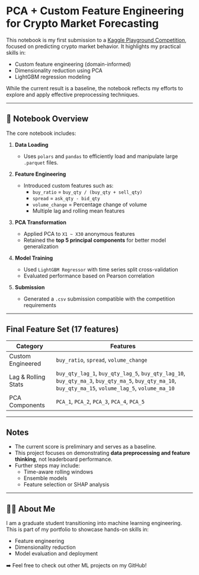 # PCA + Custom Feature Engineering for Crypto Market Forecasting

This notebook is my first submission to a [Kaggle Playground Competition](https://www.kaggle.com/competitions/playground-series-s4e7), focused on predicting crypto market behavior. It highlights my practical skills in:

- Custom feature engineering (domain-informed)
- Dimensionality reduction using PCA
- LightGBM regression modeling

While the current result is a baseline, the notebook reflects my efforts to explore and apply effective preprocessing techniques.

---

## 📁 Notebook Overview

The core notebook includes:

1. **Data Loading**
   - Uses `polars` and `pandas` to efficiently load and manipulate large `.parquet` files.

2. **Feature Engineering**
   - Introduced custom features such as:
     - `buy_ratio` = `buy_qty / (buy_qty + sell_qty)`
     - `spread` = `ask_qty - bid_qty`
     - `volume_change` = Percentage change of volume
     - Multiple lag and rolling mean features

3. **PCA Transformation**
   - Applied PCA to `X1 ~ X30` anonymous features
   - Retained the **top 5 principal components** for better model generalization

4. **Model Training**
   - Used `LightGBM Regressor` with time series split cross-validation
   - Evaluated performance based on Pearson correlation

5. **Submission**
   - Generated a `.csv` submission compatible with the competition requirements

---

##  Final Feature Set (17 features)

| Category              | Features                                                                 |
|-----------------------|--------------------------------------------------------------------------|
| Custom Engineered     | `buy_ratio`, `spread`, `volume_change`                                   |
| Lag & Rolling Stats   | `buy_qty_lag_1`, `buy_qty_lag_5`, `buy_qty_lag_10`, `buy_qty_ma_3`, `buy_qty_ma_5`, `buy_qty_ma_10`, `buy_qty_ma_15`, `volume_lag_5`, `volume_ma_10` |
| PCA Components        | `PCA_1`, `PCA_2`, `PCA_3`, `PCA_4`, `PCA_5`                               |

---

## Notes

- The current score is preliminary and serves as a baseline.
- This project focuses on demonstrating **data preprocessing and feature thinking**, not leaderboard performance.
- Further steps may include:
  - Time-aware rolling windows
  - Ensemble models
  - Feature selection or SHAP analysis

---

## 🧑‍💻 About Me

I am a graduate student transitioning into machine learning engineering. This is part of my portfolio to showcase hands-on skills in:

- Feature engineering
- Dimensionality reduction
- Model evaluation and deployment

➡️ Feel free to check out other ML projects on my GitHub!

